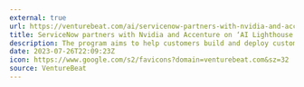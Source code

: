 ```yaml
---
external: true
url: https://venturebeat.com/ai/servicenow-partners-with-nvidia-and-accenture-on-ai-lighthouse-for-rapid-enterprise-ai-adoption/
title: ServiceNow partners with Nvidia and Accenture on ‘AI Lighthouse’ for rapid enterprise AI adoption
description: The program aims to help customers build and deploy custom generative AI large language models (LLMs) and generative AI applications.
date: 2023-07-26T22:09:23Z
icon: https://www.google.com/s2/favicons?domain=venturebeat.com&sz=32
source: VentureBeat
---
```

